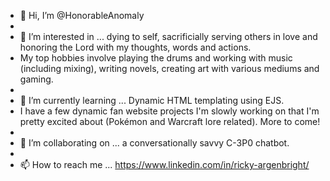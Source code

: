 - 👋 Hi, I’m @HonorableAnomaly
- 
- 👀 I’m interested in ... dying to self, sacrificially serving others in love and honoring the Lord with my thoughts, words and actions.
- My top hobbies involve playing the drums and working with music (including mixing), writing novels, creating art with various mediums and gaming.
-      
- 🌱 I’m currently learning ... Dynamic HTML templating using EJS.
- I have a few dynamic fan website projects I'm slowly working on that I'm pretty excited about (Pokémon and Warcraft lore related). More to come!
-      
- 💞️ I’m collaborating on ... a conversationally savvy C-3P0 chatbot.
- 
- 📫 How to reach me ... https://www.linkedin.com/in/ricky-argenbright/

<!---
HonorableAnomaly/HonorableAnomaly is a ✨ special ✨ repository because its `README.md` (this file) appears on your GitHub profile.
You can click the Preview link to take a look at your changes.
--->
